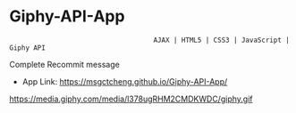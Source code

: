 # Giphy-API-App
                                        AJAX | HTML5 | CSS3 | JavaScript | Giphy API 
Complete Recommit message

* App Link: https://msgctcheng.github.io/Giphy-API-App/

https://media.giphy.com/media/l378ugRHM2CMDKWDC/giphy.gif